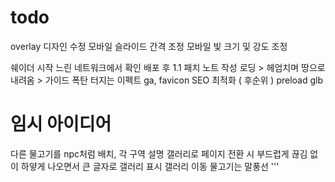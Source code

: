 # todo

overlay 디자인 수정
모바일 슬라이드 간격 조정
모바일 빛 크기 및 강도 조정

쉐이더 시작 느린 네트워크에서 확인
배포 후 1.1 패치 노트 작성
로딩 > 헤엄치며 땅으로 내려옴 > 가이드
폭탄 터지는 이펙트
ga, favicon
SEO 최적화 ( 후순위 )
preload glb

# 임시 아이디어

다른 물고기를 npc처럼 배치, 각 구역 설명
갤러리로 페이지 전환 시 부드럽게 끊김 없이 하얗게 나오면서 큰 글자로 갤러리 표시
갤러리 이동 물고기는 말풍선 '''
